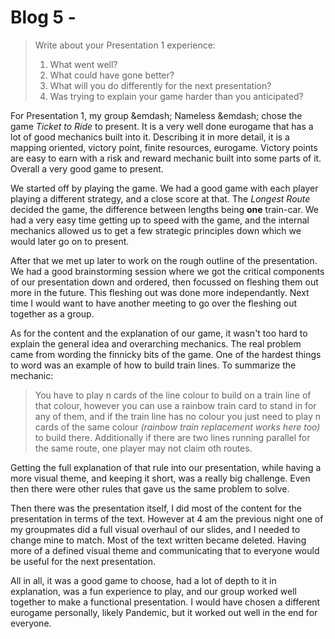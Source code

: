 # Blog 5 - 

> Write about your Presentation 1 experience:
> 
> 1. What went well?
> 2. What could have gone better?
> 3. What will you do differently for the next presentation?
> 4. Was trying to explain your game harder than you anticipated?

For Presentation 1, my group &emdash; Nameless &emdash; chose the game *Ticket to Ride* to present. It is a very well done eurogame that has a lot of good mechanics built into it. Describing it in more detail, it is a mapping oriented, victory point, finite resources, eurogame. Victory points are easy to earn with a risk and reward mechanic built into some parts of it. Overall a very good game to present.

We started off by playing the game. We had a good game with each player playing a different strategy, and a close score at that. The *Longest Route* decided the game, the difference between lengths being **one** train-car. We had a very easy time getting up to speed with the game, and the internal mechanics allowed us to get a few strategic principles down which we would later go on to present.

After that we met up later to work on the rough outline of the presentation. We had a good brainstorming session where we got the critical components of our presentation down and ordered, then focussed on fleshing them out more in the future. This fleshing out was done more independantly. Next time I would want to have another meeting to go over the fleshing out together as a group. 

As for the content and the explanation of our game, it wasn't too hard to explain the general idea and overarching mechanics. The real problem came from wording the finnicky bits of the game. One of the hardest things to word was an example of how to build train lines. To summarize the mechanic:

> You have to play n cards of the line colour to build on a train line of that colour, however you can use a rainbow train card to stand in for any of them, and if the train line has no colour you just need to play n cards of the same colour *(rainbow train replacement works here too)* to build there. Additionally if there are two lines running parallel for the same route, one player may not claim oth routes.

Getting the full explanation of that rule into our presentation, while having a more visual theme, and keeping it short, was a really big challenge. Even then there were other rules that gave us the same problem to solve.

Then there was the presentation itself, I did most of the content for the presentation in terms of the text. However at 4 am the previous night one of my groupmates did a full visual overhaul of our slides, and I needed to change mine to match. Most of the text written became deleted. Having more of a defined visual theme and communicating that to everyone would be useful for the next presentation.

All in all, it was a good game to choose, had a lot of depth to it in explanation, was a fun experience to play, and our group worked well together to make a functional presentation. I would have chosen a different eurogame personally, likely Pandemic, but it worked out well in the end for everyone.
